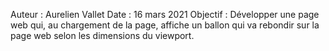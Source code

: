 Auteur : Aurelien Vallet
Date : 16 mars 2021
Objectif : Développer une page web qui, au chargement de la page, affiche un ballon
qui va rebondir sur la page web selon les dimensions du viewport.